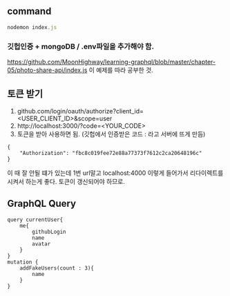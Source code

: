 ## command 
```js
nodemon index.js
```

### 깃헙인증 + mongoDB / .env파일을 추가해야 함. 
https://github.com/MoonHighway/learning-graphql/blob/master/chapter-05/photo-share-api/index.js
이 예제를 따라 공부한 것.  


## 토큰 받기
1. github.com/login/oauth/authorize?client_id=<USER_CLIENT_ID>&scope=user
2. http://localhost:3000/?code=<YOUR_CODE>  
3. 토큰을 받아 사용하면 됨. (깃헙에서 인증받은 코드 : 라고 서버에 뜨게 만듬)
```
{
    "Authorization": "fbc8c019fee72e88a77373f7612c2ca20648196c"
}
```

이 때 잘 안될 떄가 있는데 1번 url말고 localhost:4000 이렇게 들어가서 리다이렉트를 시켜서 하는게 좋다. 토큰이 갱신되어야 하므로. 

## GraphQL Query
```
query currentUser{
    me{
        githubLogin
        name
        avatar
    }
} 
mutation {
    addFakeUsers(count : 3){
        name
    }
}
``` 